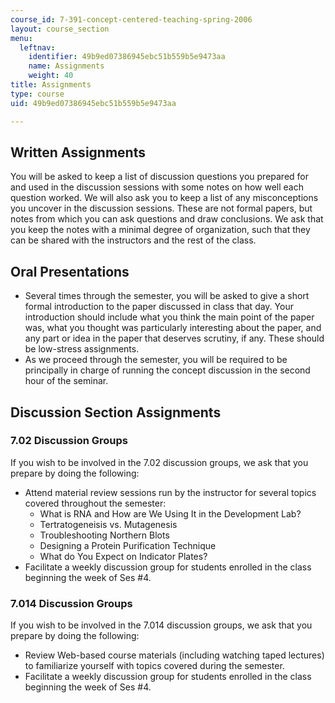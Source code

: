```yaml
---
course_id: 7-391-concept-centered-teaching-spring-2006
layout: course_section
menu:
  leftnav:
    identifier: 49b9ed07386945ebc51b559b5e9473aa
    name: Assignments
    weight: 40
title: Assignments
type: course
uid: 49b9ed07386945ebc51b559b5e9473aa

---
```


Written Assignments
-------------------

You will be asked to keep a list of discussion questions you prepared for and used in the discussion sessions with some notes on how well each question worked. We will also ask you to keep a list of any misconceptions you uncover in the discussion sessions. These are not formal papers, but notes from which you can ask questions and draw conclusions. We ask that you keep the notes with a minimal degree of organization, such that they can be shared with the instructors and the rest of the class.

Oral Presentations
------------------

*   Several times through the semester, you will be asked to give a short formal introduction to the paper discussed in class that day. Your introduction should include what you think the main point of the paper was, what you thought was particularly interesting about the paper, and any part or idea in the paper that deserves scrutiny, if any. These should be low-stress assignments.
*   As we proceed through the semester, you will be required to be principally in charge of running the concept discussion in the second hour of the seminar.

Discussion Section Assignments
------------------------------

### 7.02 Discussion Groups

If you wish to be involved in the 7.02 discussion groups, we ask that you prepare by doing the following:

*   Attend material review sessions run by the instructor for several topics covered throughout the semester:
    *   What is RNA and How are We Using It in the Development Lab?
    *   Tertratogeneisis vs. Mutagenesis
    *   Troubleshooting Northern Blots
    *   Designing a Protein Purification Technique
    *   What do You Expect on Indicator Plates?
*   Facilitate a weekly discussion group for students enrolled in the class beginning the week of Ses #4.

### 7.014 Discussion Groups

If you wish to be involved in the 7.014 discussion groups, we ask that you prepare by doing the following:

*   Review Web-based course materials (including watching taped lectures) to familiarize yourself with topics covered during the semester.
*   Facilitate a weekly discussion group for students enrolled in the class beginning the week of Ses #4.